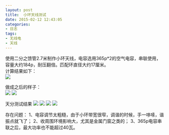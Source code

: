 ```yaml
---
layout: post
title: 	小环天线测试
date: 2015-02-12 12:43:05
categories:
- 日志
tags:
- 无线电
- 天线
---
```


使用二分之馈管2.7米制作小环天线，电容选用365p*2的空气电容，串联使用，容量大约184p，耐压翻倍。匹配环直径大约17厘米。    
计算结果如下：        
![](http://i1328.photobucket.com/albums/w532/xwlogic/65E068079898_zps74d58a38.png)

做成之后的样子：  
![](http://i1328.photobucket.com/albums/w532/xwlogic/IMG_20150213_110148781_zps1ccebe2c.jpg)
![](http://i1328.photobucket.com/albums/w532/xwlogic/IMG_20150213_110135071_zps7b21a0ee.jpg)

天分测试结果
![](http://i1328.photobucket.com/albums/w532/xwlogic/IMG_20150213_120929103_zpsb1d66e04.jpg)
![](http://i1328.photobucket.com/albums/w532/xwlogic/IMG_20150213_120921498_zpsc15c1971.jpg)
![](http://i1328.photobucket.com/albums/w532/xwlogic/IMG_20150213_110250276_zpsbe020ebb.jpg)
![](http://i1328.photobucket.com/albums/w532/xwlogic/IMG_20150213_110257934_zpsaff555ca.jpg)

存在问题：
1、电容调节太粗糙，由于小环带宽很窄，调谐的时候，手一哆嗦，谐振点就飞了；
2、收周围环境影响大，尤其是金属门窗之类的；
3、365p电容串联之后，最大功率也不能超过40瓦。


